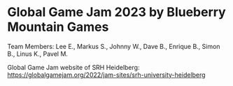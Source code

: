 # Global Game Jam 2023 by Blueberry Mountain Games

Team Members: Lee E., Markus S., Johnny W., Dave B., Enrique B., Simon B., Linus K., Pavel M.

Global Game Jam website of SRH Heidelberg: https://globalgamejam.org/2022/jam-sites/srh-university-heidelberg
